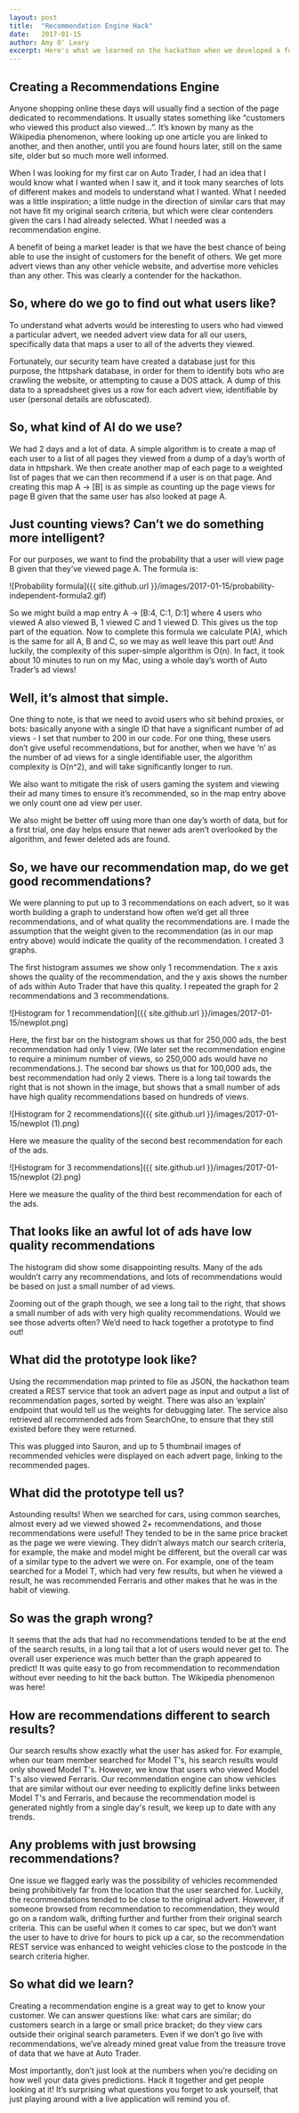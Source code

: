 ```yaml
---
layout: post
title:  "Recommendation Engine Hack"
date:   2017-01-15
author: Amy O' Leary
excerpt: Here's what we learned on the hackathon when we developed a fully functioning recommendation engine for vehicle adverts.
---
```



Creating a Recommendations Engine
-----------

Anyone shopping online these days will usually find a section of the page dedicated to recommendations. It usually states something like “customers who viewed this product also viewed…”. It’s known by many as the Wikipedia phenomenon, where looking up one article you are linked to another, and then another, until you are found hours later, still on the same site, older but so much more well informed.

When I was looking for my first car on Auto Trader, I had an idea that I would know what I wanted when I saw it, and it took many searches of lots of different makes and models to understand what I wanted. What I needed was a little inspiration; a little nudge in the direction of similar cars that may not have fit my original search criteria, but which were clear contenders given the cars I had already selected. What I needed was a recommendation engine.

A benefit of being a market leader is that we have the best chance of being able to use the insight of customers for the benefit of others. We get more advert views than any other vehicle website, and advertise more vehicles than any other. This was clearly a contender for the hackathon.



So, where do we go to find out what users like?
-----------

To understand what adverts would be interesting to users who had viewed a particular advert, we needed advert view data for all our users, specifically data that maps a user to all of the adverts they viewed.

Fortunately, our security team have created a database just for this purpose, the httpshark database, in order for them to identify bots who are crawling the website, or attempting to cause a DOS attack. A dump of this data to a spreadsheet gives us a row for each advert view, identifiable by user (personal details are obfuscated).


So, what kind of AI do we use?
-----------

We had 2 days and a lot of data. A simple algorithm is to create a map of each user to a list of all pages they viewed from a dump of a day’s worth of data in httpshark. We then create another map of each page to a weighted list of pages that we can then recommend if a user is on that page. And creating this map A -> [B] is as simple as counting up the page views for page B given that the same user has also looked at page A.


Just counting views? Can’t we do something more intelligent?
-----------

For our purposes, we want to find the probability that a user will view page B given that they’ve viewed page A. The formula is:

![Probability formula]({{ site.github.url }}/images/2017-01-15/probability-independent-formula2.gif)

So we might build a map entry A -> [B:4, C:1, D:1] where 4 users who viewed A also viewed B, 1 viewed C and 1 viewed D. This gives us the top part of the equation. Now to complete this formula we calculate P(A), which is the same for all A, B and C, so we may as well leave this part out! And luckily, the complexity of this super-simple algorithm is O(n). In fact, it took about 10 minutes to run on my Mac, using a whole day’s worth of Auto Trader’s ad views!


Well, it’s almost that simple.
-----------

One thing to note, is that we need to avoid users who sit behind proxies, or bots: basically anyone with a single ID that have a significant number of ad views - I set that number to 200 in our code. For one thing, these users don’t give useful recommendations, but for another, when we have ‘n’ as the number of ad views for a single identifiable user, the algorithm complexity is O(n^2), and will take significantly longer to run.

We also want to mitigate the risk of users gaming the system and viewing their ad many times to ensure it’s recommended, so in the map entry above we only count one ad view per user.

We also might be better off using more than one day’s worth of data, but for a first trial, one day helps ensure that newer ads aren’t overlooked by the algorithm, and fewer deleted ads are found.


So, we have our recommendation map, do we get good recommendations?
-------------

We were planning to put up to 3 recommendations on each advert, so it was worth building a graph to understand how often we’d get all three recommendations, and of what quality the recommendations are. I made the assumption that the weight given to the recommendation (as in our map entry above) would indicate the quality of the recommendation. I created 3 graphs.

 The first histogram assumes we show only 1 recommendation. The x axis shows the quality of the recommendation, and the y axis shows the number of ads within Auto Trader that have this quality. I repeated the graph for 2 recommendations and 3 recommendations.

![Histogram for 1 recommendation]({{ site.github.url }}/images/2017-01-15/newplot.png)

Here, the first bar on the histogram shows us that for 250,000 ads, the best recommendation had only 1 view. (We later set the recommendation engine to require a minimum number of views, so 250,000 ads would have no recommendations.). The second bar shows us that for 100,000 ads, the best recommendation had only 2 views. There is a long tail towards the right that is not shown in the image, but shows that a small number of ads have high quality recommendations based on hundreds of views. 

![Histogram for 2 recommendations]({{ site.github.url }}/images/2017-01-15/newplot (1).png)

Here we measure the quality of the second best recommendation for each of the ads.

![Histogram for 3 recommendations]({{ site.github.url }}/images/2017-01-15/newplot (2).png)

Here we measure the quality of the third best recommendation for each of the ads.


That looks like an awful lot of ads have low quality recommendations
-----------

The histogram did show some disappointing results. Many of the ads wouldn’t carry any recommendations, and lots of recommendations would be based on just a small number of ad views.

Zooming out of the graph though, we see a long tail to the right, that shows a small number of ads with very high quality recommendations. Would we see those adverts often? We’d need to hack together a prototype to find out!


What did the prototype look like? 
-----------

Using the recommendation map printed to file as JSON, the hackathon team created a REST service that took an advert page as input and output a list of recommendation pages, sorted by weight. There was also an ‘explain’ endpoint that would tell us the weights for debugging later. The service also retrieved all recommended ads from SearchOne, to ensure that they still existed before they were returned.

This was plugged into Sauron, and up to 5 thumbnail images of recommended vehicles were displayed on each advert page, linking to the recommended pages.


What did the prototype tell us?
-----------

Astounding results! When we searched for cars, using common searches, almost every ad we viewed showed 2+ recommendations, and those recommendations were useful! They tended to be in the same price bracket as the page we were viewing. They didn’t always match our search criteria, for example, the make and model might be different, but the overall car was of a similar type to the advert we were on. For example, one of the team searched for a Model T, which had very few results, but when he viewed a result, he was recommended Ferraris and other makes that he was in the habit of viewing.


So was the graph wrong?
-----------

It seems that the ads that had no recommendations tended to be at the end of the search results, in a long tail that a lot of users would never get to. The overall user experience was much better than the graph appeared to predict!
It was quite easy to go from recommendation to recommendation without ever needing to hit the back button. The Wikipedia phenomenon was here!


How are recommendations different to search results?
-----------

Our search results show exactly what the user has asked for. For example, when our team member searched for Model T's, his search results would only showed Model T's. However, we know that users who viewed Model T's also viewed Ferraris. Our recommendation engine can show vehicles that are similar without our ever needing to explicitly define links between Model T's and Ferraris, and because the recommendation model is generated nightly from a single day's result, we keep up to date with any trends.


Any problems with just browsing recommendations?
-----------

One issue we flagged early was the possibility of vehicles recommended being prohibitively far from the location that the user searched for. Luckily, the recommendations tended to be close to the original advert. However, if someone browsed from recommendation to recommendation, they would go on a random walk, drifting further and further from their original search criteria. This can be useful when it comes to car spec, but we don’t want the user to have to drive for hours to pick up a car, so the recommendation REST service was enhanced to weight vehicles close to the postcode in the search criteria higher.


So what did we learn?
-----------

Creating a recommendation engine is a great way to get to know your customer. We can answer questions like: what cars are similar; do customers search in a large or small price bracket; do they view cars outside their original search parameters. Even if we don’t go live with recommendations, we’ve already mined great value from the treasure trove of data that we have at Auto Trader.

Most importantly, don’t just look at the numbers when you’re deciding on how well your data gives predictions. Hack it together and get people looking at it! It’s surprising what questions you forget to ask yourself, that just playing around with a live application will remind you of.


